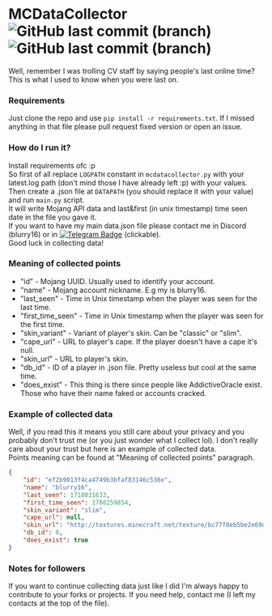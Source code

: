 # MCDataCollector ![GitHub last commit (branch)](https://img.shields.io/github/last-commit/blurry16/MCDataCollector/main?style=for-the-badge&label=last%20commit%20to%20main) ![GitHub last commit (branch)](https://img.shields.io/github/last-commit/blurry16/MCDataCollector/dev?style=for-the-badge&label=last%20commit%20to%20dev)
Well, remember I was trolling CV staff by saying people's last online time? This is what I used to know when you were last on.

### Requirements
Just clone the repo and use `pip install -r requirements.txt`. If I missed anything in that file please pull request fixed version or open an issue.

### How do I run it?
Install requirements ofc :p  
So first of all replace `LOGPATH` constant in `mcdatacollector.py` with your latest.log path (don't mind those I have already left :p) with your values.  
Then create a .json file at `DATAPATH` (you should replace it with your value) and run `main.py` script.  
It will write Mojang API data and last&first (in unix timestamp) time seen date in the file you gave it.  
If you want to have my main data.json file please contact me in Discord (blurry16) or in [![Telegram Badge](https://img.shields.io/badge/Telegram-blue?style=for-the-badge&logo=telegram&logoColor=white)](https://t.me/blurry16) (clickable).  
Good luck in collecting data!

### Meaning of collected points
- "id" - Mojang UUID. Usually used to identify your account.
- "name" - Mojang account nickname. E.g my is blurry16.
- "last_seen" - Time in Unix timestamp when the player was seen for the last time.
- "first_time_seen" - Time in Unix timestamp when the player was seen for the first time.
- "skin_variant" - Variant of player's skin. Can be "classic" or "slim".
- "cape_url" - URL to player's cape. If the player doesn't have a cape it's null.
- "skin_url" - URL to player's skin.
- "db_id" - ID of a player in .json file. Pretty useless but cool at the same time.
- "does_exist" - This thing is there since people like AddictiveOracle exist. Those who have their name faked or accounts cracked.

### Example of collected data
Well, if you read this it means you still care about your privacy and you probably don't trust me (or you just wonder what I collect lol). I don't really care about your trust but here is an example of collected data.  
Points meaning can be found at "Meaning of collected points" paragraph.
```json
{
    "id": "ef2b9013f4ca4749b3bfaf83146c538e",
    "name": "blurry16",
    "last_seen": 1718031633,
    "first_time_seen": 1708259854,
    "skin_variant": "slim",
    "cape_url": null,
    "skin_url": "http://textures.minecraft.net/texture/bc77f0eb5be2e69d320144242a29dcbeedfe2fc42df48638d86bac470fdab786",
    "db_id": 0,
    "does_exist": true
}
```

### Notes for followers
If you want to continue collecting data just like I did I'm always happy to contribute to your forks or projects. If you need help, contact me (I left my contacts at the top of the file).